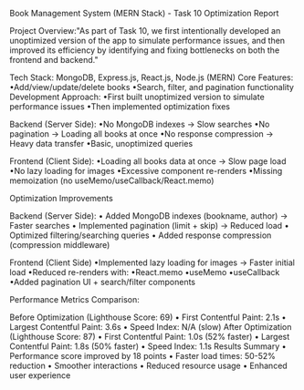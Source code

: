 Book Management System (MERN Stack) - Task 10 Optimization Report

Project Overview:"As part of Task 10, we first intentionally developed an unoptimized version of the app to simulate performance issues, and then improved its efficiency by identifying and fixing bottlenecks on both the frontend and backend."

Tech Stack: MongoDB, Express.js, React.js, Node.js (MERN)
Core Features:
   •Add/view/update/delete books
   •Search, filter, and pagination functionality
Development Approach:
   •First built unoptimized version to simulate performance issues
   •Then implemented optimization fixes

Backend (Server Side):
   •No MongoDB indexes → Slow searches
   •No pagination → Loading all books at once
   •No response compression → Heavy data transfer
   •Basic, unoptimized queries

Frontend (Client Side):
   •Loading all books data at once → Slow page load
   •No lazy loading for images
   •Excessive component re-renders
   •Missing memoization (no useMemo/useCallback/React.memo)

Optimization Improvements

Backend (Server Side):
   • Added MongoDB indexes (bookname, author) → Faster searches
   • Implemented pagination (limit + skip) → Reduced load
   • Optimized filtering/searching queries
   • Added response compression (compression middleware)

Frontend (Client Side)
   •Implemented lazy loading for images → Faster initial load
   •Reduced re-renders with:
	   •React.memo
	   •useMemo
	   •useCallback
   •Added pagination UI + search/filter components

Performance Metrics Comparison:

Before Optimization (Lighthouse Score: 69)
   • First Contentful Paint: 2.1s
   • Largest Contentful Paint: 3.6s
   • Speed Index: N/A (slow)
After Optimization (Lighthouse Score: 87)
   • First Contentful Paint: 1.0s (52% faster)
   • Largest Contentful Paint: 1.8s (50% faster)
   • Speed Index: 1.1s
Results Summary
   • Performance score improved by 18 points
   • Faster load times: 50-52% reduction
   • Smoother interactions
   • Reduced resource usage
   • Enhanced user experience
